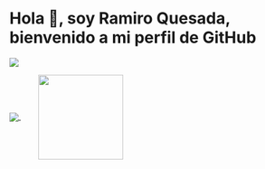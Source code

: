 Hola 👋, soy Ramiro Quesada, bienvenido a mi perfil de GitHub 
 ========

![](https://komarev.com/ghpvc/?username=ramiroquesada&style=for-the-badge)

<a href="#">
 <img align="center" src="https://github-readme-stats.vercel.app/api?username=ramiroquesada&hide=issues,contribs&show_icons=true&theme=transparent" />
</a>
&nbsp;&nbsp;&nbsp;&nbsp;&nbsp;&nbsp;&nbsp;
<a href="#">
 <img align="center"  src="https://github-readme-stats.vercel.app/api/top-langs/?username=ramiroquesada" height=" 150rem" />
</a>
